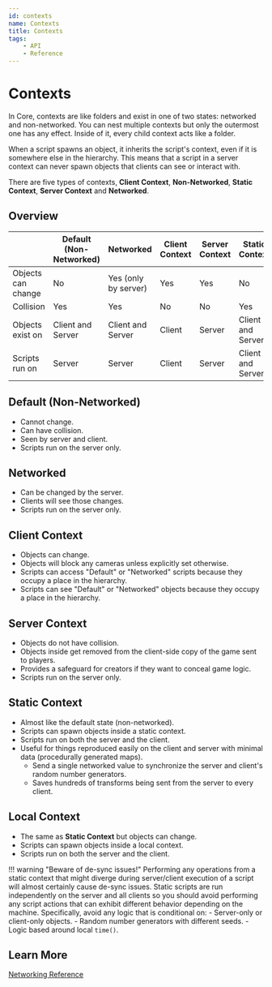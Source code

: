 ```yaml
---
id: contexts
name: Contexts
title: Contexts
tags:
    - API
    - Reference
---
```


# Contexts

In Core, contexts are like folders and exist in one of two states: networked and non-networked. You can nest multiple contexts but only the outermost one has any effect. Inside of it, every child context acts like a folder.

When a script spawns an object, it inherits the script's context, even if it is somewhere else in the hierarchy. This means that a script in a server context can never spawn objects that clients can see or interact with.

There are five types of contexts, **Client Context**, **Non-Networked**, **Static Context**, **Server Context** and **Networked**.

## Overview

|                    | **Default (Non-Networked)** | **Networked**        | **Client Context** | **Server Context** | **Static Context** | **Local Context**  |
| ------------------ | ----------------------------| ---------------------| -------------------| -------------------| -------------------| -------------------|
| Objects can change | No                          | Yes (only by server) | Yes                | Yes                | No                 | Yes                |
| Collision          | Yes                         | Yes                  | No                 | No                 | Yes                | Yes                |
| Objects exist on   | Client and Server           | Client and Server    | Client             | Server             | Client and Server  | Client and Server  |
| Scripts run on     | Server                      | Server               | Client             | Server             | Client and Server  | Client and Server  |

## Default (Non-Networked)

- Cannot change.
- Can have collision.
- Seen by server and client.
- Scripts run on the server only.

## Networked

- Can be changed by the server.
- Clients will see those changes.
- Scripts run on the server only.

## Client Context

- Objects can change.
- Objects will block any cameras unless explicitly set otherwise.
- Scripts can access "Default" or "Networked" scripts because they occupy a place in the hierarchy.
- Scripts can see "Default" or "Networked" objects because they occupy a place in the hierarchy.

## Server Context

- Objects do not have collision.
- Objects inside get removed from the client-side copy of the game sent to players.
- Provides a safeguard for creators if they want to conceal game logic.
- Scripts run on the server only.

## Static Context

- Almost like the default state (non-networked).
- Scripts can spawn objects inside a static context.
- Scripts run on both the server and the client.
- Useful for things reproduced easily on the client and server with minimal data (procedurally generated maps).
    - Send a single networked value to synchronize the server and client's random number generators.
    - Saves hundreds of transforms being sent from the server to every client.

## Local Context

- The same as **Static Context** but objects can change.
- Scripts can spawn objects inside a local context.
- Scripts run on both the server and the client.

!!! warning "Beware of de-sync issues!"
    Performing any operations from a static context that might diverge during server/client execution of a script will almost certainly cause de-sync issues.
    Static scripts are run independently on the server and all clients so you should avoid performing any script actions that can exhibit different behavior depending on the machine. Specifically, avoid any logic that is conditional on:
    - Server-only or client-only objects.
    - Random number generators with different seeds.
    - Logic based around local `time()`.

## Learn More

[Networking Reference](../references/networking.md)
